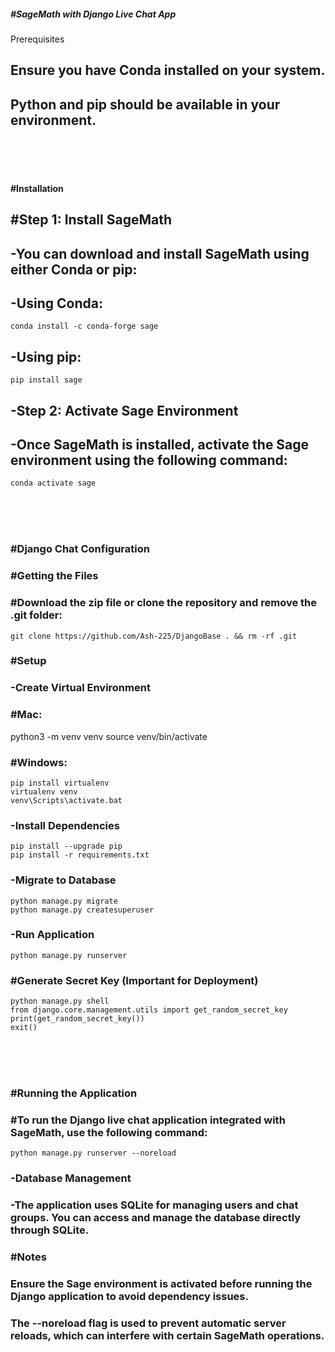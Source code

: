 ##### #SageMath with Django Live Chat App

Prerequisites <br>

## Ensure you have Conda installed on your system.<br>

## Python and pip should be available in your environment.
<br><br><br>
#### #Installation

## #Step 1: Install SageMath

## -You can download and install SageMath using either Conda or pip:

## -Using Conda:
```
conda install -c conda-forge sage
```
## -Using pip:
```
pip install sage
```
## -Step 2: Activate Sage Environment

## -Once SageMath is installed, activate the Sage environment using the following command:
```
conda activate sage
```
<br><br><br>

### #Django Chat Configuration

### #Getting the Files <br>

### #Download the zip file or clone the repository and remove the .git folder:
```
git clone https://github.com/Ash-225/DjangoBase . && rm -rf .git
```
### #Setup

### -Create Virtual Environment

### #Mac:

python3 -m venv venv
source venv/bin/activate

### #Windows:
```
pip install virtualenv 
virtualenv venv 
venv\Scripts\activate.bat 
```
### -Install Dependencies
```
pip install --upgrade pip
pip install -r requirements.txt
```

### -Migrate to Database
```
python manage.py migrate
python manage.py createsuperuser
```

### -Run Application
```
python manage.py runserver
```

### #Generate Secret Key (Important for Deployment)
```
python manage.py shell
from django.core.management.utils import get_random_secret_key
print(get_random_secret_key())
exit()
```
<br><br><br>
### #Running the Application<br>

### #To run the Django live chat application integrated with SageMath, use the following command:
```
python manage.py runserver --noreload
```
### -Database Management

### -The application uses SQLite for managing users and chat groups. You can access and manage the database directly through SQLite.

### #Notes

### Ensure the Sage environment is activated before running the Django application to avoid dependency issues.

### The --noreload flag is used to prevent automatic server reloads, which can interfere with certain SageMath operations.
